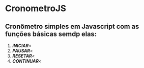# CronometroJS
## Cronômetro simples em Javascript com as funções básicas semdp elas:
<ol>
  <li><em><strong>iNICIAR</strong></em><</li>
  <li><em><strong>PAUSAR</strong></em><</li>
  <li><em><strong>RESETAR</strong></em><</li>
  <li><em><strong>CONTINUAR</strong></em><</li>
</ol>



